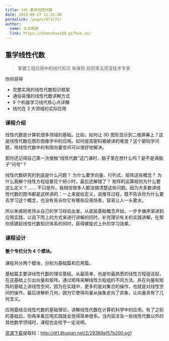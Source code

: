```yaml
---
title: 145-重学线性代数
date: 2023-09-27 11:31:26
permalink: /pages/6f1c72/
author: 
  name: 北鸟南游
  link: https://shenshuai89.github.io/
---
```

## 重学线性代数
> 掌握工程应用中的线代知识
> 朱维刚  前阿里云资深技术专家

你将获得
- 完整实用的线性代数知识框架
- 通俗易懂的线性代数讲解方式
- 9 个机器学习线代核心点详解
- 线代在 3 大领域的实际应用


### 课程介绍

线性代数是计算机很多领域的基础。比如，如何让 3D 图形显示到二维屏幕上？这是线性代数在图形图像学中的应用。如何提高密码被破译的难度？这个密码学问题，用线性代数中的有限向量空间可以很好地解决。

那你还记得自己第一次接触“线性代数”这门课时，脑子里在想什么吗？是不是满脑子“问号”？

线性代数研究的到底是什么问题？
为什么要学向量、行列式、矩阵这些概念？
为什么我解个线性方程组要花个把小时，最后还解错了？
矩阵的运算规则为什么要这么定义？
……
不只是你，我相信很多人都没搞清楚这些问题。因为大多数讲线性代数的图书都是这样讲的：一上来就给定义，说推导过程，既不告诉你为什么要去学习这个概念，也没有告诉你它有哪些应用场景，容易让人一头雾水。

所以朱维刚老师从自己的学习经验出发，从底层基础概念开始，一步步循序渐进到应用实践，以自下而上的方式来进行讲解的同时，补充理论有关的实践讲解，在帮你搭建起线性代数知识体系的同时，获得螺旋式上升的学习效果。

### 课程设计
#### 整个专栏分为 4 个模块。

课程共分两个模块，分别为基础篇和应用篇。

基础篇主要讲线性代数的理论基础。从最简单、也是你最熟悉的线性方程组说起，在这基础上引出向量和矩阵，通过矩阵来解线性方程组的不同方法。并在向量和矩阵的基础上讲线性空间，因为在实践中，更多的是对集合的操作，也就是对线性空间的操作。最后讲解析几何，因为它使得向量从抽象走向了具象，让向量具有了几何含义。

应用篇结合线性代数的基础理论，讲解线性代数在计算机科学中的应用。有了之前的基础后，你再来看应用实践就会觉得简单很多。当内容涉及一些线性代数以外的其他数学领域时，课程也会给予一定说明。

[资源下载](https://pan.baidu.com/s/1LB9qNtSDMkAemVijPna6fQ)提取码：http://dt1.8tupian.net/2/29369a157b200.pg1	